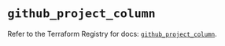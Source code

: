 # `github_project_column`

Refer to the Terraform Registry for docs: [`github_project_column`](https://registry.terraform.io/providers/integrations/github/6.5.0/docs/resources/project_column).
